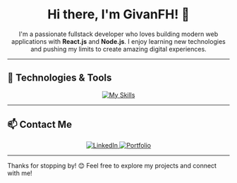 <div align="center">
  <h1>Hi there, I'm GivanFH! 👋</h1>
</div>

<div align="center">
  <p>I'm a passionate fullstack developer who loves building modern web applications with <strong>React.js</strong> and <strong>Node.js</strong>. I enjoy learning new technologies and pushing my limits to create amazing digital experiences.</p>
</div>

---

## 🔧 Technologies & Tools

<div align="center">
  <a href="https://skillicons.dev">
    <img src="https://skillicons.dev/icons?i=js,php,ts,react,nextjs,nodejs,express,sequelize,mysql,mongodb,git,astro,tailwind,bootstrap,css,sass,figma,github,gulp,html,jquery,materialui,postman,vscode" alt="My Skills" />
  </a>
</div>

---

## 📫 Contact Me

<div align="center">
  <a href="https://www.linkedin.com/in/gabriel-iv%C3%A1n-flores-hernandez-42074726a/">
    <img src="https://img.shields.io/badge/LinkedIn-0A66C2?style=for-the-badge&logo=linkedin&logoColor=white" alt="LinkedIn" />
  </a>
  <a href="https://my-portolio-givanfh.vercel.app/">
    <img src="https://img.shields.io/badge/Portfolio-FF5722?style=for-the-badge&logo=Google-Chrome&logoColor=white" alt="Portfolio" />
  </a>
</div>

---

Thanks for stopping by! 😊 Feel free to explore my projects and connect with me!
